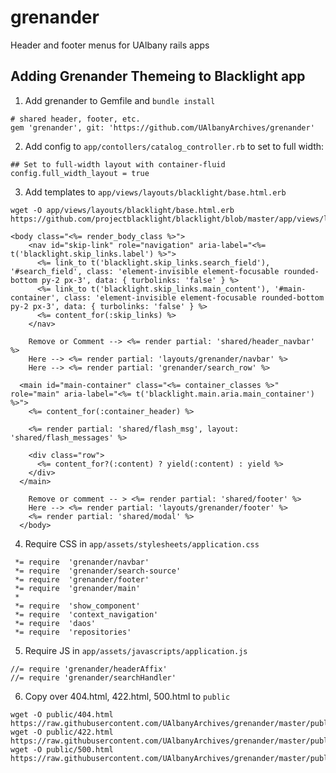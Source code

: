 # grenander
Header and footer menus for UAlbany rails apps 


## Adding Grenander Themeing to Blacklight app

1. Add grenander to Gemfile and `bundle install`

```
# shared header, footer, etc.
gem 'grenander', git: 'https://github.com/UAlbanyArchives/grenander'
```

2. Add config to `app/contollers/catalog_controller.rb` to set to full width:

```
## Set to full-width layout with container-fluid
config.full_width_layout = true
```

3. Add templates to `app/views/layouts/blacklight/base.html.erb`

```
wget -O app/views/layouts/blacklight/base.html.erb https://github.com/projectblacklight/blacklight/blob/master/app/views/layouts/blacklight/base.html.erb
```


```
<body class="<%= render_body_class %>">
    <nav id="skip-link" role="navigation" aria-label="<%= t('blacklight.skip_links.label') %>">
      <%= link_to t('blacklight.skip_links.search_field'), '#search_field', class: 'element-invisible element-focusable rounded-bottom py-2 px-3', data: { turbolinks: 'false' } %>
      <%= link_to t('blacklight.skip_links.main_content'), '#main-container', class: 'element-invisible element-focusable rounded-bottom py-2 px-3', data: { turbolinks: 'false' } %>
      <%= content_for(:skip_links) %>
    </nav>
    
    Remove or Comment --> <%= render partial: 'shared/header_navbar' %>
    Here --> <%= render partial: 'layouts/grenander/navbar' %>
    Here --> <%= render partial: 'grenander/search_row' %>

  <main id="main-container" class="<%= container_classes %>" role="main" aria-label="<%= t('blacklight.main.aria.main_container') %>">
    <%= content_for(:container_header) %>

    <%= render partial: 'shared/flash_msg', layout: 'shared/flash_messages' %>

    <div class="row">
      <%= content_for?(:content) ? yield(:content) : yield %>
    </div>
  </main>

  	Remove or comment -- > <%= render partial: 'shared/footer' %>
    Here --> <%= render partial: 'layouts/grenander/footer' %> 
    <%= render partial: 'shared/modal' %>
  </body>
```

4. Require CSS in `app/assets/stylesheets/application.css`

```
 *= require  'grenander/navbar'
 *= require  'grenander/search-source'
 *= require  'grenander/footer'
 *= require  'grenander/main'
 *
 *= require  'show_component'
 *= require  'context_navigation'
 *= require  'daos'
 *= require  'repositories'
```

5. Require JS in `app/assets/javascripts/application.js`

```
//= require 'grenander/headerAffix'
//= require 'grenander/searchHandler'
```


6. Copy over 404.html, 422.html, 500.html to `public`

```
wget -O public/404.html https://raw.githubusercontent.com/UAlbanyArchives/grenander/master/public/404.html
wget -O public/422.html https://raw.githubusercontent.com/UAlbanyArchives/grenander/master/public/422.html
wget -O public/500.html https://raw.githubusercontent.com/UAlbanyArchives/grenander/master/public/500.html
```